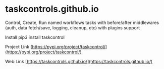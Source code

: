 # taskcontrols.github.io
Control, Create, Run named workflows tasks with before/after middlewares (auth, data fetch/save, logging, cleanup, etc) with plugins support

Install
pip3 install taskcontrol 

Project Link
[https://pypi.org/project/taskcontrol/](https://pypi.org/project/taskcontrol/)

Web Link
[https://taskcontrols.github.io/](https://taskcontrols.github.io/)

